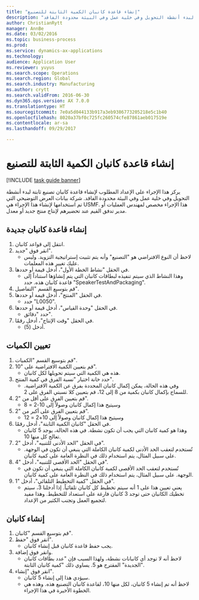 ```yaml
--- 
title: "إنشاء قاعدة كانبان الكمية الثابتة للتصنيع"
description: "يركز هذا الإجراء على الإعداد المطلوب لإنشاء قاعدة كانبان تصنيع ثابتة لبدء أنشطة التحويل وفي خلية عمل وفي البيئة محدودة الفاقد."
author: ChristianRytt
manager: AnnBe
ms.date: 03/02/2016
ms.topic: business-process
ms.prod: 
ms.service: dynamics-ax-applications
ms.technology: 
audience: Application User
ms.reviewer: yuyus
ms.search.scope: Operations
ms.search.region: Global
ms.search.industry: Manufacturing
ms.author: crytt
ms.search.validFrom: 2016-06-30
ms.dyn365.ops.version: AX 7.0.0
ms.translationtype: HT
ms.sourcegitcommit: 7e0a5d044133b917a3eb9386773205218e5c1b40
ms.openlocfilehash: 8020a37bf0c725fc260574cfe87861aeb017519e
ms.contentlocale: ar-sa
ms.lasthandoff: 09/29/2017

---
```

# <a name="create-a-fixed-quantity-kanban-rule-for-manufacturing"></a>إنشاء قاعدة كانبان الكمية الثابتة للتصنيع

[!INCLUDE [task guide banner](../../includes/task-guide-banner.md)]

يركز هذا الإجراء على الإعداد المطلوب لإنشاء قاعدة كانبان تصنيع ثابتة لبدء أنشطة التحويل وفي خلية عمل وفي البيئة محدودة الفاقد. شركة بيانات العرض التوضيحي التي تم استخدامها لإنشاء هذا الإجراء هي USMF. هذا الإجراء مخصص لمهندس العمليات أو مدير تدفق القيم عند تحضيرهم لإنتاج منتج جديد أو معدل.


## <a name="create-new-kanban-rule"></a>إنشاء قاعدة كانبان جديدة
1. انتقل إلى قواعد كانبان.
2. انقر فوق "جديد".
    * لاحظ أن النوع الافتراضي هو "التصنيع" وأنه يتم تثبيت إستراتيجية التزويد. وليس عليك تغيير هذه المعلمات.  
3. في الحقل "نشاط الخطة الأول"، أدخل قيمة أو حددها.
    * وهذا النشاط الذي سيتم تنفيذه لبطاقات كانبان التي يتم إنشاؤها استناداً إلى قاعدة كانبان هذه.  حدد "SpeakerTestAndPackaging".  
4. قم بتوسيع القسم "التفاصيل".
5. في الحقل "المنتج"، أدخل قيمة أو حددها.
    * حدد "L0050".  
6. في الحقل "وحدة القياس"، أدخل قيمة أو حددها.
    * حدد "دقائق".  
7. في الحقل "وقت الإنتاج‬"، أدخل رقمًا.
    * أدخل (5).  

## <a name="set-quantities"></a>تعيين الكميات
1. قم بتوسيع القسم "الكميات".
2. قم بتعيين الكمية الافتراضية على "10".
    * هذه هي الكمية التي سيتم تحويلها لكل كانبان.  
3. حدد خانة اختيار "نسبة الفرق في كمية المنتج".
    * وفي هذه الحالة، يمكن إكمال كانبان المحددة بفرق عن الكمية الافتراضية.  للسماح بإكمال كانبان بكمية من 8 إلى 12، قم بتعيين كلا نسبتي الفرق على 2.  
4. قم بتعيين الفرق على أقل من "2".
    * وسيتيح هذا إكمال كانبان وصولاً إلى 10-2 = 8  
5. قم بتعيين الفرق على أكبر من "2".
    * وسيتيح هذا إكمال كانبان وصولاً إلى 10+2 = 12  
6. في الحقل "كانبان الكمية الثابتة"، أدخل رقمًا.
    * وهذا هو كمية كانبان التي يجب أن تكون نشطة. في هذه الحالة، يوجد 5 كانبان تعالج كل منها 10.  
7. في الحقل "الحد الأدنى للتنبيه"، أدخل "2".
    * تُستخدم لتعقب الحد الأدنى لكمية كانبان الكاملة التي ينبغي أن تكون في الوجهة. على سبيل المثال، يتم استخدام ذلك في النظرة العامة على كمية كانبان.  
8. في الحقل "الحد الأقصى للتنبيه"، أدخل "4".
    * تُستخدم لتعقب الحد الأقصى لكمية كانبان الكاملة التي ينبغي أن تكون في الوجهة. على سبيل المثال، يتم استخدام ذلك في النظرة العامة على كمية كانبان.  
9. في الحقل "كمية التخطيط التلقائي‬"، أدخل "1".
    * يعني تعيين هذا على 1 أنه سيتم تخطيط كل كانبان تلقائياً.   إذا أدخلنا 3، سيتم تخطيك الكانبان حتى توجد 3 كانبان فارغة على استعداد للتخطيط. وهذا مفيد لتجميع العمل وتجنب الكثير من الإعداد.  

## <a name="create-kanbans"></a>إنشاء كانبان
1. قم بتوسيع القسم "كانبان".
2. انقر فوق "حفظ".
    * يجب حفظ قاعدة كانبان قبل إنشاء كانبان.  
3. وانقر فوق إضافة.
    * لاحظ أنه لا توجد أي كانبانات نشطة، ولهذا السبب فإن "عدد بطاقات كانبان الجديدة‬" المقترح هو 5. يساوي ذلك "كمية كانبان الثابتة‬".  
4. انقر فوق "إنشاء".
    * سيؤدي هذا إلى إنشاء 5 كانبان.  
    * لاحظ أنه تم إنشاء 5 كانبان، لكل منها 10، لقاعدة كانبان التصنيع هذه. وهذه هي الخطوة الأخيرة في هذا الإجراء.  


